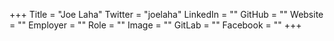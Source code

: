 +++
Title = "Joe Laha"
Twitter = "joelaha"
LinkedIn = ""
GitHub = ""
Website = ""
Employer = ""
Role = ""
Image = ""
GitLab = ""
Facebook = ""
+++
